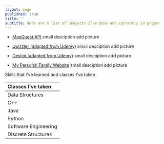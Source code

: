 ```yaml
---
layout: page
published: true
title: ''
subtitle: Here are a list of projects I’ve done and currently in progress!
---
```

- [MapQuest API](http://google.com/) 
  small desciption
  add picture

- [Quizzler (adapted from Udemy)](http://google.com/) 
  small desciption
  add picture
  
- [Destini (adapted from Udemy)](http://google.com/)
  small desciption
  add picture


- [My Personal Family Website](google.com)
  small desciption
  add picture


Skills that I've learned and classes I've taken:

| Classes I've taken |
| :--- | 
| Data Structures | 
| C++ |
| Java | 
| Python | 
| Software Engineering | 
| Discrete Structures |
